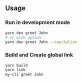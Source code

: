 ## Usage

### Run in development mode

```bash
yarn dev greet John
# or with option
yarn dev greet John --capitalize
```

### Build and Create global link

```bash
yarn build
yarn link
my-cli greet John
```
